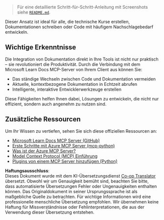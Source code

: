 <!--
CO_OP_TRANSLATOR_METADATA:
{
  "original_hash": "577394ece173bbc758150fd4bfbc13dd",
  "translation_date": "2025-06-21T14:13:33+00:00",
  "source_file": "09-CaseStudy/docs-mcp/README.md",
  "language_code": "de"
}
-->
> Für eine detaillierte Schritt-für-Schritt-Anleitung mit Screenshots siehe [`README.md`](./solution/scenario3/README.md).

Dieser Ansatz ist ideal für alle, die technische Kurse erstellen, Dokumentationen schreiben oder Code mit häufigem Nachschlagebedarf entwickeln.

## Wichtige Erkenntnisse

Die Integration von Dokumentation direkt in Ihre Tools ist nicht nur praktisch – sie revolutioniert die Produktivität. Durch die Verbindung mit dem Microsoft Learn Docs MCP-Server von Ihrem Client aus können Sie:

- Das ständige Wechseln zwischen Code und Dokumentation vermeiden
- Aktuelle, kontextbezogene Dokumentation in Echtzeit abrufen
- Intelligente, interaktive Entwicklerwerkzeuge erstellen

Diese Fähigkeiten helfen Ihnen dabei, Lösungen zu entwickeln, die nicht nur effizient, sondern auch angenehm zu nutzen sind.

## Zusätzliche Ressourcen

Um Ihr Wissen zu vertiefen, sehen Sie sich diese offiziellen Ressourcen an:

- [Microsoft Learn Docs MCP Server (GitHub)](https://github.com/MicrosoftDocs/mcp)
- [Erste Schritte mit Azure MCP Server (mcp-python)](https://learn.microsoft.com/en-us/azure/developer/azure-mcp-server/get-started#create-the-python-app)
- [Was ist der Azure MCP Server?](https://learn.microsoft.com/en-us/azure/developer/azure-mcp-server/)
- [Model Context Protocol (MCP) Einführung](https://modelcontextprotocol.io/introduction)
- [Plugins von einem MCP Server hinzufügen (Python)](https://learn.microsoft.com/en-us/semantic-kernel/concepts/plugins/adding-mcp-plugins)

**Haftungsausschluss**:  
Dieses Dokument wurde mit dem KI-Übersetzungsdienst [Co-op Translator](https://github.com/Azure/co-op-translator) übersetzt. Obwohl wir um Genauigkeit bemüht sind, beachten Sie bitte, dass automatisierte Übersetzungen Fehler oder Ungenauigkeiten enthalten können. Das Originaldokument in seiner Ursprungssprache ist als maßgebliche Quelle zu betrachten. Für wichtige Informationen wird eine professionelle menschliche Übersetzung empfohlen. Wir übernehmen keine Haftung für Missverständnisse oder Fehlinterpretationen, die aus der Verwendung dieser Übersetzung entstehen.